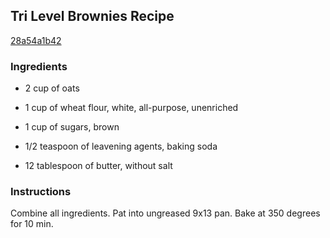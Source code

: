 ## Tri Level Brownies Recipe

[28a54a1b42](http://cookeatshare.com/recipes/tri-level-brownies-7028)

### Ingredients

 - 2 cup of oats

 - 1 cup of wheat flour, white, all-purpose, unenriched

 - 1 cup of sugars, brown

 - 1/2 teaspoon of leavening agents, baking soda

 - 12 tablespoon of butter, without salt

### Instructions

Combine all ingredients. Pat into ungreased 9x13 pan. Bake at 350 degrees for 10 min.